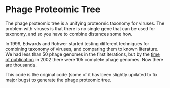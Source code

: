 # Phage Proteomic Tree

The phage proteomic tree is a unifying proteomic taxonomy for viruses. The problem with viruses is that there is no single gene that can be used for taxonomy, and so you have to combine distances some how. 

In 1999, Edwards and Rohwer started testing different techniques for combining taxonomy of viruses, and comparing them to known literature. We had less than 50 phage genomes in the first iterations, but by the [time of publication](http://jb.asm.org/content/184/16/4529.short) in 2002 there were 105 complete phage genomes. Now there are thousands.

This code is the original code (some of it has been slightly updated to fix major bugs) to generate the phage proteomic tree.



